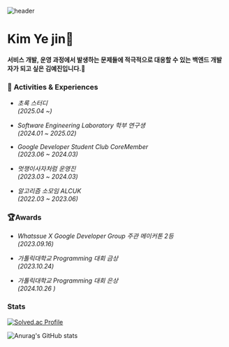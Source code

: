 ![header](https://capsule-render.vercel.app/api?type=wave&color=timeAuto&height=200&section=header&text=하루하루는%20성실하게%20인생%20전체는%20되는대로&fontSize=50)


# Kim Ye jin🔭

#### 서비스 개발, 운영 과정에서 발생하는 문제들에 적극적으로 대응할 수 있는 백엔드 개발자가 되고 싶은 김예진입니다.🌱


### 🌟 **Activities & Experiences**

- *초록 스터디*  
  _(2025.04 ~)_  
- *Software Engineering Laboratory 학부 연구생*  
  _(2024.01 ~ 2025.02)_  

- *Google Developer Student Club CoreMember*  
 _(2023.06 ~ 2024.03)_  

- *멋쟁이사자처럼 운영진*  
  _(2023.03 ~ 2024.03)_  

- *알고리즘 소모임 ALCUK*  
  _(2022.03 ~ 2023.06)_  


### 🏆**Awards** 
- *Whatssue X Google Developer Group 주관 메이커톤 2등*  
_(2023.09.16)_

- *가톨릭대학교 Programming 대회 금상*  
_(2023.10.24)_

- *가톨릭대학교 Programming 대회 은상*  
_(2024.10.26 )_


### Stats 

[![Solved.ac Profile](http://mazassumnida.wtf/api/v2/generate_badge?boj=yjinramen)](https://solved.ac/yjinramen/)

![Anurag's GitHub stats](https://github-readme-stats.vercel.app/api?username=dPwls0125&show_icons=true&theme=radical)

